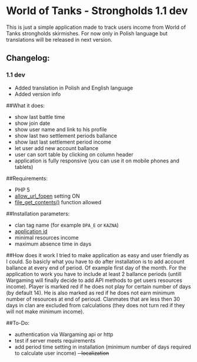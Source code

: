 # World of Tanks - Strongholds 1.1 dev
This is just a simple application made to track users income from World of Tanks strongholds skirmishes. For now only in Polish language but translations will be released in next version.

## Changelog:
### 1.1 dev
- Added translation in Polish and English language
- Added version info

##What it does:
- show last battle time
- show join date
- show user name and link to his profile
- show last two settlement periods ballance
- show last last settlement period income
- let user add new account ballance
- user can sort table by clicking on column header
- application is fully responsive (you can use it on mobile phones and tablets)

##Requirements:
- PHP 5
- [allow_url_fopen](http://php.net/manual/en/filesystem.configuration.php#ini.allow-url-fopen) setting ON
- [file_get_contents()](http://php.net/manual/en/function.file-get-contents.php) function allowed


##Installation parameters:
- clan tag name (for example `DPA_E` or `KAZNA`)
- [application id](https://eu.wargaming.net/developers/applications/)
- minimal resources income
- maximum absence time in days

##How does it work
I tried to make application as easy and user friendly as I could. So basicly what you have to do after installation is to add account ballance at every end of period. Of example first day of the month. For the application to work you have to include at least 2 ballance periods (untill Wargaming will finally decide to add API methods to get users resources income). Player is marked red if he does not play for certain number of days (by default 14). He is also marked as red if he does not earn minimum number of resources at end of perioud. Clanmates that are less then 30 days in clan are excluded from calculations (they does not turn red if they will not make minimum income).

##To-Do:
- authentication via Wargaming api or http
- test if server meets requirements
- add period time setting in installation (minimum number of days required to calculate user income)
~~- localization~~
